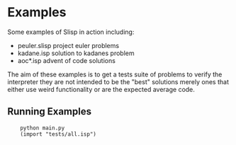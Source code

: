 # Examples

Some examples of Slisp in action including:
- peuler.slisp project euler problems
- kadane.isp solution to kadanes problem
- aoc*.isp advent of code solutions

The aim of these examples is to get a tests suite of problems
to verify the interpreter they are not intended to be the "best" solutions 
merely ones that either use weird functionality or are the expected average code.

## Running Examples

```
    python main.py
    (import "tests/all.isp")
```